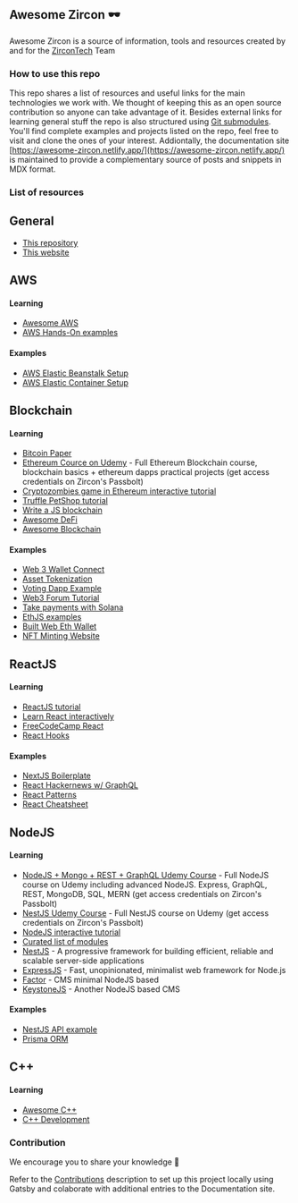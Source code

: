## Awesome Zircon 🕶️

Awesome Zircon is a source of information, tools and resources created by and for the [ZirconTech](https://zircon.tech) Team

### How to use this repo

This repo shares a list of resources and useful links for the main technologies we work with. We thought of keeping this as an open source contribution so anyone can take advantage of it. Besides external links for learning general stuff the repo is also structured using [Git submodules](https://git-scm.com/book/en/v2/Git-Tools-Submodules). You'll find complete examples and projects listed on the repo, feel free to visit and clone the ones of your interest.
Addiontally, the documentation site [https://awesome-zircon.netlify.app/](https://awesome-zircon.netlify.app/) is maintained to provide a complementary source of posts and snippets in MDX format.

### List of resources

## General

- [This repository](https://github.com/zircon-tech/awesome-zircon)
- [This website](https://awesome-zircon.netlify.app/)

## AWS

#### Learning
- [Awesome AWS](https://github.com/donnemartin/awesome-aws)
- [AWS Hands-On examples](https://aws.amazon.com/getting-started/hands-on)

#### Examples
- [AWS Elastic Beanstalk Setup](https://github.com/zircon-tech/aws-eb-setup)
- [AWS Elastic Container Setup](https://github.com/zircon-tech/aws-ecs-setup)

## Blockchain
 
#### Learning
- [Bitcoin Paper](https://bitcoin.org/bitcoin.pdf)
- [Ethereum Cource on Udemy](https://www.udemy.com/course/building-an-ethereum-blockchain-app-the-total-course) - Full Ethereum Blockchain course, blockchain basics + ethereum dapps practical projects (get access credentials on Zircon's Passbolt)
- [Cryptozombies game in Ethereum interactive tutorial](https://cryptozombies.io/)
- [Truffle PetShop tutorial](https://www.trufflesuite.com/tutorial)
- [Write a JS blockchain](https://savjee.be/2017/07/Writing-tiny-blockchain-in-JavaScript/)
- [Awesome DeFi](https://github.com/OffcierCia/DeFi-Developer-Road-Map)
- [Awesome Blockchain](https://github.com/yjjnls/awesome-blockchain)

#### Examples
- [Web 3 Wallet Connect](https://github.com/zircon-tech/web3-wallet-connect)
- [Asset Tokenization](https://github.com/zircon-tech/asset-tokenization)
- [Voting Dapp Example](https://github.com/wolivera/voting-dapp.git)
- [Web3 Forum Tutorial](https://www.pointer.gg/tutorials/create-a-web3-forum-with-polygon/1cb8f005-08f4-48a2-9d82-cd963e16f7f1)
- [Take payments with Solana](https://www.pointer.gg/tutorials/solana-pay-irl-payments/944eba7e-82c6-4527-b55c-5411cdf63b23)
- [EthJS examples](https://ethjs-examples.surge.sh/index.html)
- [Built Web Eth Wallet](https://github.com/PaulLaux/eth-hot-wallet)
- [NFT Minting Website](https://github.com/mwilber/nft-minting-website-example)

## ReactJS

#### Learning

- [ReactJS tutorial](https://reactjs.org/tutorial/tutorial.html)
- [Learn React interactively](https://scrimba.com/learn/learnreact)
- [FreeCodeCamp React](https://www.freecodecamp.org/learn/front-end-development-libraries/react/)
- [React Hooks](https://blog.logrocket.com/react-hooks-cheat-sheet-unlock-solutions-to-common-problems-af4caf699e70/)

#### Examples

 - [NextJS Boilerplate](https://github.com/zircon-tech/reactjs-boilerplate)
 - [React Hackernews w/ GraphQL](https://github.com/zircon-tech/hackernews-react-graphql)
 - [React Patterns](https://reactpatterns.com/)
 - [React Cheatsheet](https://devhints.io/react)

## NodeJS

#### Learning

- [NodeJS + Mongo + REST + GraphQL Udemy Course](https://www.udemy.com/course/complete-nodejs-developer-zero-to-mastery) - Full NodeJS course on Udemy including advanced NodeJS. Express, GraphQL, REST, MongoDB, SQL, MERN  (get access credentials on Zircon's Passbolt)
- [NestJS Udemy Course](https://www.udemy.com/course/nestjs-the-complete-developers-guide/) - Full NestJS course on Udemy (get access credentials on Zircon's Passbolt)
- [NodeJS interactive tutorial](https://nodeschool.io/)
- [Curated list of modules](https://nodejs.libhunt.com/)
- [NestJS](https://nestjs.com/) - A progressive framework for building efficient, reliable and scalable server-side applications
- [ExpressJS](https://expressjs.com/) - Fast, unopinionated, minimalist web framework for Node.js
- [Factor](https://factor.dev/) - CMS minimal NodeJS based
- [KeystoneJS](https://keystonejs.com/) - Another NodeJS based CMS

#### Examples

- [NestJS API example](https://github.com/zircon-tech/xylo-api)
- [Prisma ORM](https://github.com/zircon-tech/asset-tokenization/tree/hackathon/databases/example-db)

## C++

#### Learning
- [Awesome C++](https://github.com/fffaraz/awesome-cpp)
- [C++ Development](https://github.com/zircon-tech/cpp-development)


### Contribution
We encourage you to share your knowledge 🚀

Refer to the [Contributions](https://github.com/zircon-tech/awesome-zircon/blob/main/CONTRIBUTIONS.md) description to set up this project locally using Gatsby and colaborate with additional entries to the Documentation site.

